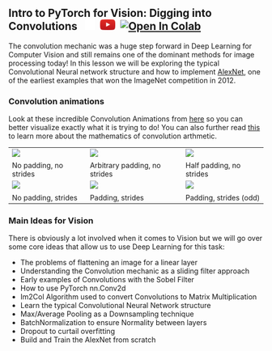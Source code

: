 ## Intro to PyTorch for Vision: Digging into Convolutions &nbsp; [<img src="../../src/visuals/x_logo.png" alt="drawing" style="width:20px;"/>](https://x.com/data_adventurer/status/1882126373633872065)&nbsp; [<img src="../../src/visuals/play_button.png" alt="drawing" style="width:30px;"/>](https://youtu.be/WoIxtSBYyYA)&nbsp; [![Open In Colab](https://colab.research.google.com/assets/colab-badge.svg)](https://colab.research.google.com/drive/1BE-y1876znMeijFu4AX4qcZdt-fs8o7a?usp=sharing)
The convolution mechanic was a huge step forward in Deep Learning for Computer Vision and still remains
one of the dominant methods for image processing today! In this lesson we will be exploring the typical
Convolutional Neural network structure and how to implement [AlexNet](https://proceedings.neurips.cc/paper_files/paper/2012/file/c399862d3b9d6b76c8436e924a68c45b-Paper.pdf), one of the earliest examples that won
the ImageNet competition in 2012. 

### Convolution animations
Look at these incredible Convolution Animations from [here](https://github.com/vdumoulin/conv_arithmetic) so you can better visualize
exactly what it is trying to do! You can also further read [this](https://arxiv.org/pdf/1603.07285.pdf) to learn more about the 
mathematics of convolution arthmetic. 

<table style="width:100%; table-layout:fixed;">
  <tr>
    <td><img width="150px" src="https://raw.githubusercontent.com/vdumoulin/conv_arithmetic/master/gif/no_padding_no_strides.gif"></td>
    <td><img width="150px" src="https://raw.githubusercontent.com/vdumoulin/conv_arithmetic/master/gif/same_padding_no_strides.gif"></td>
    <td><img width="150px" src="https://raw.githubusercontent.com/vdumoulin/conv_arithmetic/master/gif/full_padding_no_strides.gif"></td>
  </tr>
  <tr>
    <td>No padding, no strides</td>
    <td>Arbitrary padding, no strides</td>
    <td>Half padding, no strides</td>
  </tr>
  <tr>
    <td><img width="150px" src="https://raw.githubusercontent.com/vdumoulin/conv_arithmetic/master/gif/no_padding_strides.gif"></td>
    <td><img width="150px" src="https://raw.githubusercontent.com/vdumoulin/conv_arithmetic/master/gif/padding_strides.gif"></td>
    <td><img width="150px" src="https://raw.githubusercontent.com/vdumoulin/conv_arithmetic/master/gif/padding_strides_odd.gif"></td>
  </tr>
  <tr>
    <td>No padding, strides</td>
    <td>Padding, strides</td>
    <td>Padding, strides (odd)</td>
  </tr>
</table>




### Main Ideas for Vision
There is obviously a lot involved when it comes to Vision but we will go over some core ideas that allow us to use Deep Learning for this task:
- The problems of flattening an image for a linear layer
- Understanding the Convolution mechanic as a sliding filter approach
- Early examples of Convolutions with the Sobel Filter
- How to use PyTorch nn.Conv2d
- Im2Col Algorithm used to convert Convolutions to Matrix Multiplication
- Learn the typical Convolutional Neural Network structure
- Max/Average Pooling as a Downsampling technique
- BatchNormalization to ensure Normality between layers
- Dropout to curtail overfitting 
- Build and Train the AlexNet from scratch 

